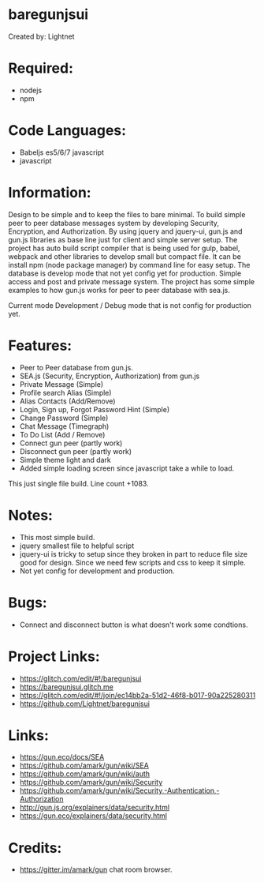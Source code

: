# baregunjsui

Created by: Lightnet

# Required:
 * nodejs
 * npm

# Code Languages:
 * Babeljs es5/6/7 javascript
 * javascript

# Information:
  Design to be simple and to keep the files to bare minimal. To build simple peer to peer database messages system by developing Security, Encryption, and Authorization. By using jquery and jquery-ui, gun.js and gun.js libraries as base line just for client and simple server setup. The project has auto build script compiler that is being used for gulp, babel, webpack and other libraries to develop small but compact file. It can be install npm (node package manager) by command line for easy setup. The database is develop mode that not yet config yet for production. Simple access and post and private message system. The project has some simple examples to how gun.js works for peer to peer database with sea.js.

  Current mode Development / Debug mode that is not config for production yet.

# Features:
 * Peer to Peer database from gun.js.
 * SEA.js (Security, Encryption, Authorization) from gun.js
 * Private Message (Simple)
 * Profile search Alias (Simple)
 * Alias Contacts (Add/Remove)
 * Login, Sign up, Forgot Password Hint (Simple)
 * Change Password (Simple)
 * Chat Message (Timegraph)
 * To Do List (Add / Remove)
 * Connect gun peer (partly work)
 * Disconnect gun peer (partly work)
 * Simple theme light and dark
 * Added simple loading screen since javascript take a while to load.

This just single file build. Line count +1083.

# Notes:
 * This most simple build.
 * jquery smallest file to helpful script
 * jquery-ui is tricky to setup since they broken in part to reduce file size good for design. Since we need few scripts and css to keep it simple.
 * Not yet config for development and production.

# Bugs:
 * Connect and disconnect button is what doesn't work some condtions.

# Project Links:
 * https://glitch.com/edit/#!/baregunjsui
 * https://baregunjsui.glitch.me
 * https://glitch.com/edit/#!/join/ec14bb2a-51d2-46f8-b017-90a225280311
 * https://github.com/Lightnet/baregunjsui
 
# Links:
 * https://gun.eco/docs/SEA
 * https://github.com/amark/gun/wiki/SEA
 * https://github.com/amark/gun/wiki/auth
 * https://github.com/amark/gun/wiki/Security
 * https://github.com/amark/gun/wiki/Security,-Authentication,-Authorization
 * http://gun.js.org/explainers/data/security.html
 * https://gun.eco/explainers/data/security.html

# Credits:
 * https://gitter.im/amark/gun chat room browser.